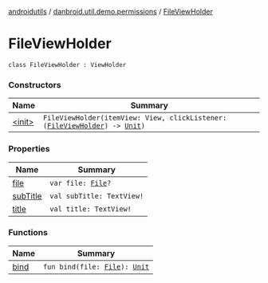 [androidutils](../../index.md) / [danbroid.util.demo.permissions](../index.md) / [FileViewHolder](./index.md)

# FileViewHolder

`class FileViewHolder : ViewHolder`

### Constructors

| Name | Summary |
|---|---|
| [&lt;init&gt;](-init-.md) | `FileViewHolder(itemView: View, clickListener: (`[`FileViewHolder`](./index.md)`) -> `[`Unit`](https://kotlinlang.org/api/latest/jvm/stdlib/kotlin/-unit/index.html)`)` |

### Properties

| Name | Summary |
|---|---|
| [file](file.md) | `var file: `[`File`](https://docs.oracle.com/javase/8/docs/api/java/io/File.html)`?` |
| [subTitle](sub-title.md) | `val subTitle: TextView!` |
| [title](title.md) | `val title: TextView!` |

### Functions

| Name | Summary |
|---|---|
| [bind](bind.md) | `fun bind(file: `[`File`](https://docs.oracle.com/javase/8/docs/api/java/io/File.html)`): `[`Unit`](https://kotlinlang.org/api/latest/jvm/stdlib/kotlin/-unit/index.html) |
